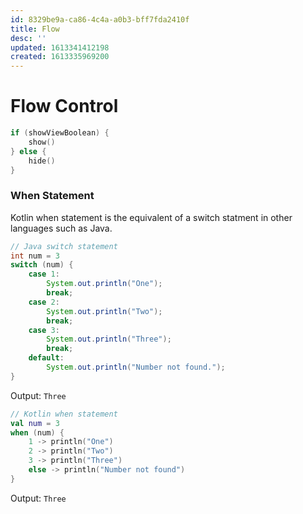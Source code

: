 ```yaml
---
id: 8329be9a-ca86-4c4a-a0b3-bff7fda2410f
title: Flow
desc: ''
updated: 1613341412198
created: 1613335969200
---
```


# Flow Control
```kotlin
if (showViewBoolean) {
    show()
} else {
    hide()
}
````

### When Statement
Kotlin when statement is the equivalent of a switch statment in other languages such as Java.

```java
// Java switch statement
int num = 3
switch (num) {
    case 1:
        System.out.println("One");
        break;
    case 2:
        System.out.println("Two");
        break;
    case 3:
        System.out.println("Three");
        break;
    default:
        System.out.println("Number not found.");
}
```
Output: `Three`

```kotlin
// Kotlin when statement
val num = 3
when (num) {
    1 -> println("One")
    2 -> println("Two")
    3 -> println("Three")
    else -> println("Number not found")
}
```
Output: `Three`
